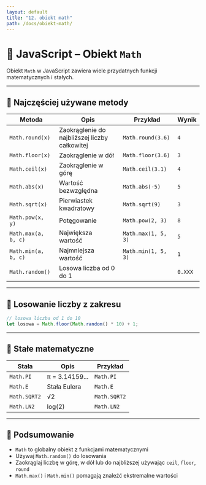 ```yaml
---
layout: default
title: "12. obiekt math"
path: /docs/obiekt-math/
---
```


# 🧮 JavaScript – Obiekt `Math`

Obiekt `Math` w JavaScript zawiera wiele przydatnych funkcji matematycznych i stałych.

---

## 🔹 Najczęściej używane metody

| Metoda               | Opis                             | Przykład            | Wynik     |
|----------------------|----------------------------------|---------------------|-----------|
| `Math.round(x)`      | Zaokrąglenie do najbliższej liczby całkowitej | `Math.round(3.6)` | `4`       |
| `Math.floor(x)`      | Zaokrąglenie w dół               | `Math.floor(3.6)`   | `3`       |
| `Math.ceil(x)`       | Zaokrąglenie w górę              | `Math.ceil(3.1)`    | `4`       |
| `Math.abs(x)`        | Wartość bezwzględna              | `Math.abs(-5)`      | `5`       |
| `Math.sqrt(x)`       | Pierwiastek kwadratowy           | `Math.sqrt(9)`      | `3`       |
| `Math.pow(x, y)`     | Potęgowanie                      | `Math.pow(2, 3)`    | `8`       |
| `Math.max(a, b, c)`  | Największa wartość               | `Math.max(1, 5, 3)` | `5`       |
| `Math.min(a, b, c)`  | Najmniejsza wartość              | `Math.min(1, 5, 3)` | `1`       |
| `Math.random()`      | Losowa liczba od 0 do 1          |                     | `0.XXX`   |

---

## 🔸 Losowanie liczby z zakresu

```js
// losowa liczba od 1 do 10
let losowa = Math.floor(Math.random() * 10) + 1;
```

---

## 🔹 Stałe matematyczne

| Stała          | Opis              | Przykład         |
|----------------|-------------------|------------------|
| `Math.PI`      | π = 3.14159...    | `Math.PI`        |
| `Math.E`       | Stała Eulera      | `Math.E`         |
| `Math.SQRT2`   | √2                | `Math.SQRT2`     |
| `Math.LN2`     | log(2)            | `Math.LN2`       |

---

## 🧠 Podsumowanie

- `Math` to globalny obiekt z funkcjami matematycznymi
- Używaj `Math.random()` do losowania
- Zaokrąglaj liczbę w górę, w dół lub do najbliższej używając `ceil`, `floor`, `round`
- `Math.max()` i `Math.min()` pomagają znaleźć ekstremalne wartości
